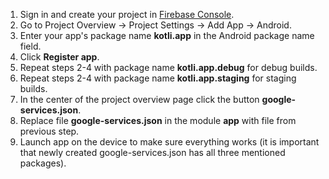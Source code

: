 1. Sign in and create your project in [Firebase Console](https://console.firebase.google.com/).
2. Go to Project Overview -> Project Settings -> Add App -> Android.
3. Enter your app's package name **kotli.app** in the Android package name field.
4. Click **Register app**.
5. Repeat steps 2-4 with package name **kotli.app.debug** for debug builds.
6. Repeat steps 2-4 with package name **kotli.app.staging** for staging builds.
7. In the center of the project overview page click the button **google-services.json**.
8. Replace file **google-services.json** in the module **app** with file from previous step.
9. Launch app on the device to make sure everything works (it is important that newly created google-services.json has all three mentioned packages).
